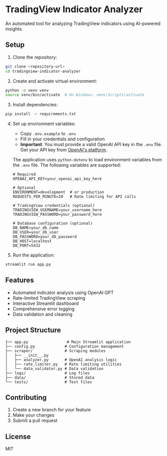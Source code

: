 # TradingView Indicator Analyzer

An automated tool for analyzing TradingView indicators using AI-powered insights.

## Setup

1. Clone the repository:
```bash
git clone <repository-url>
cd tradingview-indicator-analyzer
```

2. Create and activate virtual environment:
```bash
python -m venv venv
source venv/bin/activate  # On Windows: venv\Scripts\activate
```

3. Install dependencies:
```bash
pip install -r requirements.txt
```

4. Set up environment variables:
   - Copy `.env.example` to `.env`
   - Fill in your credentials and configuration
   - **Important**: You must provide a valid OpenAI API key in the `.env` file. Get your API key from [OpenAI's platform](https://platform.openai.com/api-keys).

   The application uses `python-dotenv` to load environment variables from the `.env` file. The following variables are supported:

   ```
   # Required
   OPENAI_API_KEY=your_openai_api_key_here

   # Optional
   ENVIRONMENT=development  # or production
   REQUESTS_PER_MINUTE=20   # Rate limiting for API calls

   # TradingView credentials (optional)
   TRADINGVIEW_USERNAME=your_username_here
   TRADINGVIEW_PASSWORD=your_password_here

   # Database configuration (optional)
   DB_NAME=your_db_name
   DB_USER=your_db_user
   DB_PASSWORD=your_db_password
   DB_HOST=localhost
   DB_PORT=5432
   ```

5. Run the application:
```bash
streamlit run app.py
```

## Features

- Automated indicator analysis using OpenAI GPT
- Rate-limited TradingView scraping
- Interactive Streamlit dashboard
- Comprehensive error logging
- Data validation and cleaning

## Project Structure

```
├── app.py                 # Main Streamlit application
├── config.py             # Configuration management
├── scraper/              # Scraping modules
│   ├── __init__.py
│   ├── analyzer.py       # OpenAI analysis logic
│   ├── rate_limiter.py   # Rate limiting utilities
│   └── data_validator.py # Data validation
├── logs/                 # Log files
├── data/                 # Stored data
└── tests/                # Test files
```

## Contributing

1. Create a new branch for your feature
2. Make your changes
3. Submit a pull request

## License

MIT